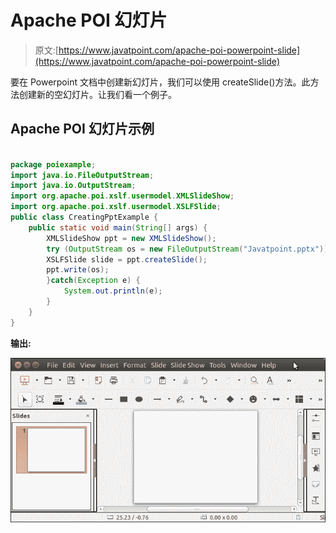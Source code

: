 # Apache POI 幻灯片

> 原文:[https://www.javatpoint.com/apache-poi-powerpoint-slide](https://www.javatpoint.com/apache-poi-powerpoint-slide)

要在 Powerpoint 文档中创建新幻灯片，我们可以使用 createSlide()方法。此方法创建新的空幻灯片。让我们看一个例子。

## Apache POI 幻灯片示例

```java

package poiexample;
import java.io.FileOutputStream;
import java.io.OutputStream;
import org.apache.poi.xslf.usermodel.XMLSlideShow;
import org.apache.poi.xslf.usermodel.XSLFSlide;
public class CreatingPptExample {
	public static void main(String[] args) {
		XMLSlideShow ppt = new XMLSlideShow();
	    try (OutputStream os = new FileOutputStream("Javatpoint.pptx")) {
	    XSLFSlide slide = ppt.createSlide();
	    ppt.write(os);
	    }catch(Exception e) {
	    	System.out.println(e);
	    }
	}
}

```

**输出:**

![Apache POI Powerpoint Slide](img/eb0b00442dfcef323fb00994ac52fa4c.png)